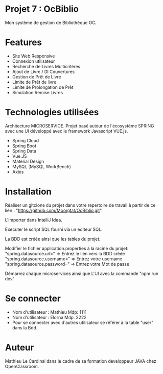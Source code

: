 # Projet 7 : OcBiblio
Mon système de gestion de Bibliothèque OC.

# Features
* Site Web Responsive 
* Connexion utilisateur
* Recherche de Livres Multicritères
* Ajout de Livre / Dl Couvertures
* Gestion de Prêt de Livre
* Limite de Prêt de livre
* Limite de Prolongation de Prêt
* Simulation Remise Livres
 
# Technologies utilisées
Architecture MICROSERVICE. Projet basé autour de l'écosystème 
SPRING avec une UI développé avec le framework Javascript 
VUE.js.

* Spring Cloud 
* Spring Boot
* Spring Data
* Vue.JS 
* Material Design 
* MySQL (MySQL WorkBench)
* Axios

# Installation
Réaliser un gitclone du projet dans votre repertoire de travail à 
partir de ce lien : "https://github.com/Moorgtat/OcBiblio.git". 

L'importer dans IntelliJ Idea.

Executer le script SQL fourni via un editeur SQL. 

La BDD est créée ainsi que les tables du projet.

Modifier le fichier application.properties à la racine du projet:
"spring.datasource.url=" => Entrez le lien vers la BDD créée 
"spring.datasource.username=" => Entrez votre username 
"spring.datasource.password=" => Entrez votre Mot de passe

Démarrez chaque microservices ainsi que L'UI avec la commande 
"npm run dev".

# Se connecter
* Nom d'utilisateur : Mathieu Mdp: 1111 
* Nom d'utilisateur : Elorna Mdp: 2222
* Pour se connecter avec d'autres utilisateur se référer à la table 
"user" dans la Bdd.

# Auteur
Mathieu Le Cardinal dans le cadre de sa formation developpeur JAVA 
chez OpenClassroom.